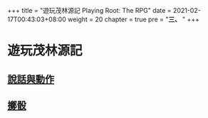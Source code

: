 +++
title = "遊玩茂林源記 Playing Root: The RPG"
date = 2021-02-17T00:43:03+08:00
weight = 20
chapter = true
pre = "<b>三、 </b>"
+++

# 遊玩茂林源記

## [說話與動作](./talking-and-moves/)
## [擲骰](./rolling-the-dice/)
